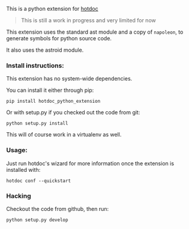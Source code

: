 This is a python extension for [hotdoc](https://github.com/hotdoc/hotdoc)

> This is still a work in progress and very limited for now

This extension uses the standard ast module and a copy of `napoleon`, to generate symbols
for python source code.

It also uses the astroid module.

### Install instructions:

This extension has no system-wide dependencies.

You can install it either through pip:

```
pip install hotdoc_python_extension
```

Or with setup.py if you checked out the code from git:

```
python setup.py install
```

This will of course work in a virtualenv as well.

### Usage:

Just run hotdoc's wizard for more information once the extension is installed with:

```
hotdoc conf --quickstart
```

### Hacking

Checkout the code from github, then run:

```
python setup.py develop
```
